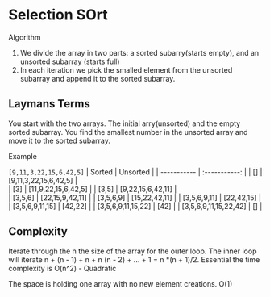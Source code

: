 # Selection SOrt

Algorithm

1. We divide the array in two parts: a sorted subarry(starts empty), and an unsorted subarray (starts full)
1. In each iteration we pick the smalled element from the unsorted subarray and append it to the sorted subarray.

## Laymans Terms

You start with the two arrays. The initial arry(unsorted) and the empty sorted subarray. You find the smallest number in the unsorted array and move it to the sorted subarray.

Example

`[9,11,3,22,15,6,42,5]`
| Sorted | Unsorted |
| ----------- | :-----------: |
| [] | [9,11,3,22,15,6,42,5] |  
| [3] | [11,9,22,15,6,42,5] |
| [3,5] | [9,22,15,6,42,11] |  
| [3,5,6] | [22,15,9,42,11] |
| [3,5,6,9] | [15,22,42,11] |
| [3,5,6,9,11] | [22,42,15] |
| [3,5,6,9,11,15] | [42,22] |
| [3,5,6,9,11,15,22] | [42] |
| [3,5,6,9,11,15,22,42] | [] |

## Complexity

Iterate through the n the size of the array for the outer loop. The inner loop will iterate n + (n - 1) + n + n (n - 2) + ... + 1 = n \*(n + 1)/2. Essential the time complexity is O(n^2) - Quadratic

The space is holding one array with no new element creations. O(1)
